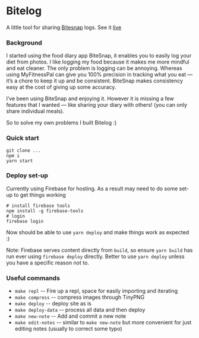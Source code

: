 # Bitelog

A little tool for sharing [Bitesnap](https://getbitesnap.com/) logs. See it [live](https://joelogs.com)

### Background
I started using the food diary app BiteSnap, it enables you to easily log your diet from photos. I like logging my food because it makes me more mindful and eat cleaner. The only problem is logging can be annoying. Whereas using MyFitnessPal can give you 100% precision in tracking what you eat — it’s a chore to keep it up and be consistent. BiteSnap makes consistency easy at the cost of giving up some accuracy.

I’ve been using BiteSnap and enjoying it. However it is missing a few features that I wanted — like sharing your diary with others! (you can only share individual meals).

So to solve my own problems I built Bitelog :)

### Quick start
```
git clone ...
npm i
yarn start
```

### Deploy set-up
Currently using Firebase for hosting. As a result may need to do some set-up to get things working

```
# install firebase tools
npm install -g firebase-tools
# login
firebase login
```

Now should be able to use `yarn deploy` and make things work as expected :)

Note: Firebase serves content directly from `build`, so ensure `yarn build` has run ever using `firebase deploy` directly. Better to use `yarn deploy` unless you have a specific reason not to.

### Useful commands
* `make repl` -- Fire up a repl, space for easily importing and iterating
* `make compress` -- compress images through TinyPNG
* `make deploy` -- deploy site as is
* `make deploy-data` -- process all data and then deploy
* `make new-note` -- Add and commit a new note
* `make edit-notes` -- similar to `make new-note` but more convenient for just editing notes (usually to correct some typo)
